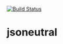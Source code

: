 [![Build Status](https://travis-ci.org/axsoftware/jsoneutral.svg?branch=develop)](https://travis-ci.org/axsoftware/jsoneutral)
# jsoneutral